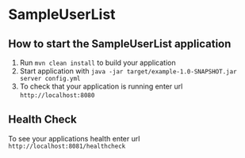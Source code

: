 # SampleUserList

How to start the SampleUserList application
---

1. Run `mvn clean install` to build your application
1. Start application with `java -jar target/example-1.0-SNAPSHOT.jar server config.yml`
1. To check that your application is running enter url `http://localhost:8080`

Health Check
---

To see your applications health enter url `http://localhost:8081/healthcheck`

